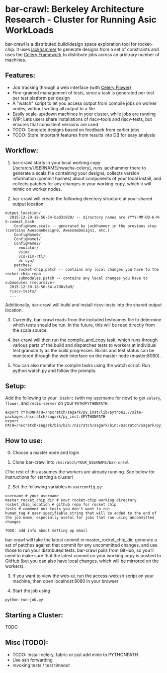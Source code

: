 bar-crawl: Berkeley Architecture Research - Cluster for Running Asic WorkLoads
==============================================================================

bar-crawl is a distributed build/design space exploration tool for rocket-chip. It uses [jackhammer](http://github.com/ucb-bar/jackhammer) to generate designs from a set of constraints and uses the [Celery Framework](http://www.celeryproject.org/) to distribute jobs across an arbitrary number of machines.

Features:
-----------------------

* Job tracking through a web interface (with [Celery Flower](https://github.com/mher/flower))
* Fine-grained management of tests, since a task is generated per test per test platform per design
* A "watch" script to let you access output from compile jobs on worker nodes, without writing all output to a file.
* Easily scale-up/down machines in your cluster, while jobs are running
* WIP: Lets users share installations of riscv-tools and riscv-tests, but ensures that consistent versions are used
* TODO: Generate designs based on feedback from earlier jobs
* TODO: Store important features from results into DB for easy analysis

Workflow:
-----------------------

1) bar-crawl starts in your local working copy (/scratch/USERNAME/hwacha-celery), runs jackhammer there to generate a scala file containing your designs, collects version information (commit hashes) about components of your local install, and collects patches for any changes in your working copy, which it will mimic on worker nodes.

2) bar-crawl will create the following directory structure at your shared output location: 
``` 
output_location/
  2015-12-29-18-56-54-bad3s929/ -- directory names are YYYY-MM-DD-H-M-S-commit_hash
    ConfigName.scala -- generated by jackhammer in the previous step (contains AwesomeDesign0, AwesomeDesign1, etc.)
    ConfigName0/
    ConfigName1/
    ConfigName2/
      emulator/
      vsim/
      vcs-sim-rtl/
      dc-syn/
    patches/
      rocket-chip.patch -- contains any local changes you have to the rocket-chip repo
      submodules.patch -- contains any local changes you have to submodules (recursive)
  2015-12-30-18-56-54-a7d8s9a9/
  riscv-tests/
  ...
``` 
Additionally, bar-crawl will build and install riscv-tests into the shared output location.

3) Currently, bar-crawl reads from the included testnames file to determine which tests should be run. In the future, this will be read directly from the scala source.

4) bar-crawl will then run the compile_and_copy task, which runs through various parts of the build and dispatches tests to workers at individual test granularity as the build progresses. Builds and test status can be monitored through the web interface on the master node (master:8080). 

5) You can also monitor the compile tasks using the watch script. Run python watch.py and follow the prompts.

Setup:
-----------------------

Add the following to your `.bashrc` (with my username for now) to get `celery`, `flower`, and `redis-server` on your `PATH`/`PYTHONPATH`:

```
export PYTHONPATH=/nscratch/sagark/py_inst/lib/python2.7/site-packages:/nscratch/sagark/py_inst:$PYTHONPATH
export PATH=/nscratch/sagark/bin/bin:/nscratch/sagark/bin:/nscratch/sagark/py_inst/bin:~/bin:$PATH
```

How to use:
-----------------------

0) Choose a master node and login

1) Clone bar-crawl into `/nscratch/YOUR_USERNAME/bar-crawl`

(The rest of this assumes the workers are already running. See below for instructions
for starting a cluster)

2) Set the following variables in `userconfig.py`:

```
username # your username
master_rocket_chip_dir # your rocket-chip working directory
rocket_chip_location # github repo for rocket chip
tests # comment out tests you don't want to run
human_tag # user-specifiable string that will be added to the end of the job name, especially useful for jobs that run using uncommitted changes

TODO: add info about setting up email
```

bar-crawl will take the latest commit in master_rocket_chip_dir, generate a set of patches against that commit for any uncommitted changes, and use those to run your distributed tests. bar-crawl pulls from GitHub, so you'll need to make sure that the latest commit on your working copy is pushed to GitHub (but you can also have local changes, which will be mirrored on the workers).

3) If you want to view the web-ui, run the access-web.sh script on your 
machine, then open localhost:8080 in your browser

4) Start the job using

```
python run-job.py
```


Starting a Cluster:
----------------------------

TODO

Misc (TODO):
-----------------------
- TODO: Install celery, fabric or just add mine to PYTHONPATH
- Use ssh forwarding
- revoking tests / test timeout
